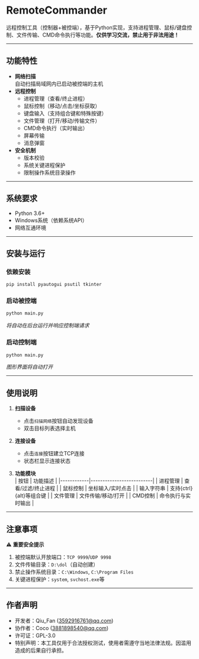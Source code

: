 # RemoteCommander

远程控制工具（控制器+被控端），基于Python实现，支持进程管理、鼠标/键盘控制、文件传输、CMD命令执行等功能。**仅供学习交流，禁止用于非法用途！**

---

## 功能特性

- **网络扫描**  
  自动扫描局域网内已启动被控端的主机
- **远程控制**  
  - 进程管理（查看/终止进程）
  - 鼠标控制（移动/点击/坐标获取）
  - 键盘输入（支持组合键和特殊按键）
  - 文件管理（打开/移动/传输文件）
  - CMD命令执行（实时输出）
  - 屏幕传输
  - 消息弹窗
- **安全机制**  
  - 版本校验
  - 系统关键进程保护
  - 限制操作系统目录操作

---

## 系统要求

- Python 3.6+
- Windows系统（依赖系统API）
- 网络互通环境

---

## 安装与运行

### 依赖安装
```bash
pip install pyautogui psutil tkinter
```

### 启动被控端
```bash
python main.py
```
*将自动在后台运行并响应控制端请求*

### 启动控制端
```bash
python main.py
```
*图形界面将自动打开*

---

## 使用说明

1. **扫描设备**  
   - 点击`扫描网络`按钮自动发现设备
   - 双击目标列表选择主机

2. **连接设备**  
   - 点击`连接`按钮建立TCP连接
   - 状态栏显示连接状态

3. **功能模块**  
   | 按钮        | 功能描述                   |
   |------------|--------------------------|
   | 进程管理    | 查看/过滤/终止进程         |
   | 鼠标控制    | 坐标输入/实时点击          |
   | 输入字符串  | 支持{ctrl}{alt}等组合键   |
   | 文件管理    | 文件传输/移动/打开         |
   | CMD控制    | 命令执行与实时输出         |

---

## 注意事项

⚠️ **重要安全提示**
1. 被控端默认开放端口：`TCP 9999`/`UDP 9998`
2. 文件传输目录：`D:\dol`（自动创建）
3. 禁止操作系统目录：`C:\Windows`, `C:\Program Files`
4. 关键进程保护：`system`, `svchost.exe`等

---

## 作者声明
- 开发者：Qiu_Fan (3592916761@qq.com)  
- 协作者：Coco (3881898540@qq.com)  
- 许可证：GPL-3.0  
- 特别声明：本工具仅用于合法授权测试，使用者需遵守当地法律法规。因滥用造成的后果自行承担。
